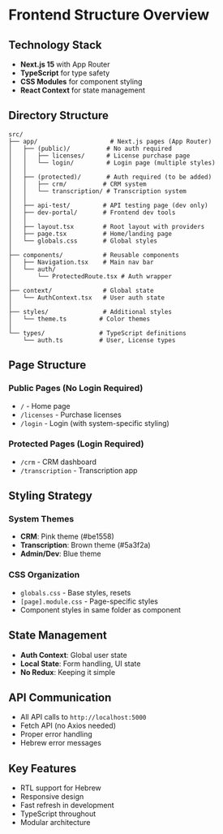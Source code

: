 # Frontend Structure Overview

## Technology Stack
- **Next.js 15** with App Router
- **TypeScript** for type safety
- **CSS Modules** for component styling
- **React Context** for state management

## Directory Structure
```
src/
├── app/                    # Next.js pages (App Router)
│   ├── (public)/          # No auth required
│   │   ├── licenses/      # License purchase page
│   │   └── login/         # Login page (multiple styles)
│   │
│   ├── (protected)/       # Auth required (to be added)
│   │   ├── crm/          # CRM system
│   │   └── transcription/ # Transcription system
│   │
│   ├── api-test/         # API testing page (dev only)
│   ├── dev-portal/       # Frontend dev tools
│   │
│   ├── layout.tsx        # Root layout with providers
│   ├── page.tsx          # Home/landing page
│   └── globals.css       # Global styles
│
├── components/           # Reusable components
│   ├── Navigation.tsx    # Main nav bar
│   └── auth/
│       └── ProtectedRoute.tsx # Auth wrapper
│
├── context/              # Global state
│   └── AuthContext.tsx   # User auth state
│
├── styles/               # Additional styles
│   └── theme.ts         # Color themes
│
└── types/               # TypeScript definitions
    └── auth.ts          # User, License types
```

## Page Structure

### Public Pages (No Login Required)
- `/` - Home page
- `/licenses` - Purchase licenses
- `/login` - Login (with system-specific styling)

### Protected Pages (Login Required)
- `/crm` - CRM dashboard
- `/transcription` - Transcription app

## Styling Strategy

### System Themes
- **CRM**: Pink theme (#be1558)
- **Transcription**: Brown theme (#5a3f2a)
- **Admin/Dev**: Blue theme

### CSS Organization
- `globals.css` - Base styles, resets
- `[page].module.css` - Page-specific styles
- Component styles in same folder as component

## State Management
- **Auth Context**: Global user state
- **Local State**: Form handling, UI state
- **No Redux**: Keeping it simple

## API Communication
- All API calls to `http://localhost:5000`
- Fetch API (no Axios needed)
- Proper error handling
- Hebrew error messages

## Key Features
- RTL support for Hebrew
- Responsive design
- Fast refresh in development
- TypeScript throughout
- Modular architecture